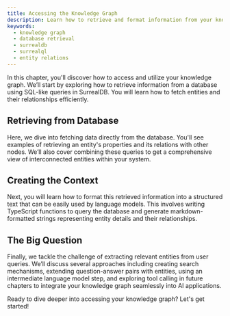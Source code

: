 ```yaml
---
title: Accessing the Knowledge Graph
description: Learn how to retrieve and format information from your knowledge graph for use in AI applications.
keywords:
  - knowledge graph
  - database retrieval
  - surrealdb
  - surrealql
  - entity relations
---
```


In this chapter, you'll discover how to access and utilize your knowledge graph. We’ll start by exploring how to retrieve information from a database using SQL-like queries in SurrealDB. You will learn how to fetch entities and their relationships efficiently.

## Retrieving from Database

Here, we dive into fetching data directly from the database. You'll see examples of retrieving an entity's properties and its relations with other nodes. We’ll also cover combining these queries to get a comprehensive view of interconnected entities within your system.

## Creating the Context

Next, you will learn how to format this retrieved information into a structured text that can be easily used by language models. This involves writing TypeScript functions to query the database and generate markdown-formatted strings representing entity details and their relationships.

## The Big Question

Finally, we tackle the challenge of extracting relevant entities from user queries. We’ll discuss several approaches including creating search mechanisms, extending question-answer pairs with entities, using an intermediate language model step, and exploring tool calling in future chapters to integrate your knowledge graph seamlessly into AI applications.

Ready to dive deeper into accessing your knowledge graph? Let's get started!